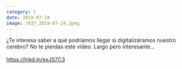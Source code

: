 ```yaml
--- 
category: C 
date: 2019-07-24 
image: /937_2019-07-24.jpeg 
--- 
```


¿Te interesa saber a qué podríamos llegar si digitalizáramos nuestro cerebro? No te pierdas este vídeo. Largo pero interesante...<br><br>https://lnkd.in/exJS7C3